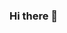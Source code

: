 ### Hi there 👋

<!--
**AbhijitSarker/AbhijitSarker** is a ✨ _special_ ✨ repository because its `README.md` (this file) appears on your GitHub profile.

Here are some ideas to get you started:

- 🔭 I’m currently working on a plugin project for a wordpress site.
- 🌱 I’m currently learning PHP.
- 👯 I’m looking to collaborate on WordPress Plugin Preojects.
- 🤔 I’m looking for help with getting new clients.
- 💬 Ask me about ...
- 📫 How to reach me: ...
- 😄 Pronouns: ...
- ⚡ Fun fact: ...
-->
